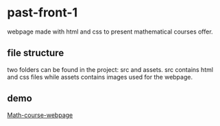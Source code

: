 # past-front-1

webpage made with html and css to present mathematical courses offer.

## file structure

two folders can be found in the project: src and assets.
src contains html and css files while assets contains
images used for the webpage. 

## demo

 [Math-course-webpage](http://try-print.surge.sh/src/index.html)